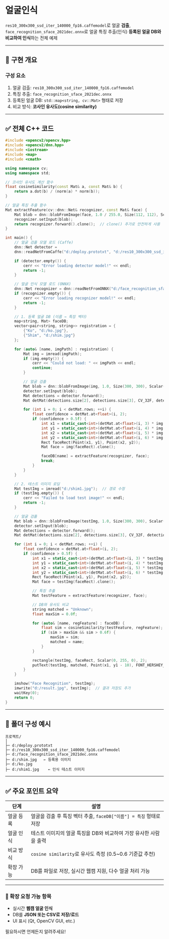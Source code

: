 # 얼굴인식
`res10_300x300_ssd_iter_140000_fp16.caffemodel`로 얼굴 **검출**, 
`face_recognition_sface_2021dec.onnx`로 얼굴 특징 추출(인식)
**등록된 얼굴 DB와 비교하여 인식**하는 전체 예제

---

## 🧠 구현 개요

### 구성 요소

1. 얼굴 검출: `res10_300x300_ssd_iter_140000_fp16.caffemodel`
2. 특징 추출: `face_recognition_sface_2021dec.onnx`
3. 등록된 얼굴 DB: `std::map<string, cv::Mat>` 형태로 저장
4. 비교 방식: **코사인 유사도(cosine similarity)**

---

## ✅ 전체 C++ 코드

```cpp
#include <opencv2/opencv.hpp>
#include <opencv2/dnn.hpp>
#include <iostream>
#include <map>
#include <cmath>

using namespace cv;
using namespace std;

// 코사인 유사도 계산 함수
float cosineSimilarity(const Mat& a, const Mat& b) {
    return a.dot(b) / (norm(a) * norm(b));
}

// 얼굴 특징 추출 함수
Mat extractFeature(cv::dnn::Net& recognizer, const Mat& face) {
    Mat blob = dnn::blobFromImage(face, 1.0 / 255.0, Size(112, 112), Scalar(), true, false);
    recognizer.setInput(blob);
    return recognizer.forward().clone();  // clone() 추가로 안전하게 사용
}

int main() {
    // 얼굴 검출 모델 로드 (Caffe)
    dnn::Net detector = 
    dnn::readNetFromCaffe("d:/deploy.prototxt", "d:/res10_300x300_ssd_iter_140000.caffemodel");

    if (detector.empty()) {
        cerr << "Error loading detector model!" << endl;
        return -1;
    }

    // 얼굴 인식 모델 로드 (ONNX)
    dnn::Net recognizer = dnn::readNetFromONNX("d:/face_recognition_sface_2021dec.onnx");
    if (recognizer.empty()) {
        cerr << "Error loading recognizer model!" << endl;
        return -1;
    }

    // 1. 등록 얼굴 DB (이름 → 특징 벡터)
    map<string, Mat> faceDB;
    vector<pair<string, string>> registration = {
        {"Ko", "d:/ko.jpg"},
        {"Shim", "d:/shim.jpg"}
    };

    for (auto& [name, imgPath] : registration) {
        Mat img = imread(imgPath);
        if (img.empty()) {
            cerr << "Could not load: " << imgPath << endl;
            continue;
        }

        // 얼굴 검출
        Mat blob = dnn::blobFromImage(img, 1.0, Size(300, 300), Scalar(104, 177, 123));
        detector.setInput(blob);
        Mat detections = detector.forward();
        Mat detMat(detections.size[2], detections.size[3], CV_32F, detections.ptr<float>());

        for (int i = 0; i < detMat.rows; ++i) {
            float confidence = detMat.at<float>(i, 2);
            if (confidence > 0.5f) {
                int x1 = static_cast<int>(detMat.at<float>(i, 3) * img.cols);
                int y1 = static_cast<int>(detMat.at<float>(i, 4) * img.rows);
                int x2 = static_cast<int>(detMat.at<float>(i, 5) * img.cols);
                int y2 = static_cast<int>(detMat.at<float>(i, 6) * img.rows);
                Rect faceRect(Point(x1, y1), Point(x2, y2));
                Mat face = img(faceRect).clone();

                faceDB[name] = extractFeature(recognizer, face);
                break;
            }
        }
    }

    // 2. 테스트 이미지 로딩
    Mat testImg = imread("d:/shim1.jpg");  // 경로 수정
    if (testImg.empty()) {
        cerr << "Failed to load test image!" << endl;
        return -1;
    }

    // 얼굴 검출
    Mat blob = dnn::blobFromImage(testImg, 1.0, Size(300, 300), Scalar(104, 177, 123));
    detector.setInput(blob);
    Mat detections = detector.forward();
    Mat detMat(detections.size[2], detections.size[3], CV_32F, detections.ptr<float>());

    for (int i = 0; i < detMat.rows; ++i) {
        float confidence = detMat.at<float>(i, 2);
        if (confidence > 0.5f) {
            int x1 = static_cast<int>(detMat.at<float>(i, 3) * testImg.cols);
            int y1 = static_cast<int>(detMat.at<float>(i, 4) * testImg.rows);
            int x2 = static_cast<int>(detMat.at<float>(i, 5) * testImg.cols);
            int y2 = static_cast<int>(detMat.at<float>(i, 6) * testImg.rows);
            Rect faceRect(Point(x1, y1), Point(x2, y2));
            Mat face = testImg(faceRect).clone();

            // 특징 추출
            Mat testFeature = extractFeature(recognizer, face);

            // DB와 유사도 비교
            string matched = "Unknown";
            float maxSim = 0.0f;

            for (auto& [name, regFeature] : faceDB) {
                float sim = cosineSimilarity(testFeature, regFeature);
                if (sim > maxSim && sim > 0.6f) {
                    maxSim = sim;
                    matched = name;
                }
            }

            rectangle(testImg, faceRect, Scalar(0, 255, 0), 2);
            putText(testImg, matched, Point(x1, y1 - 10), FONT_HERSHEY_SIMPLEX, 0.9, Scalar(0, 0, 255), 2);
        }
    }

    imshow("Face Recognition", testImg);
    imwrite("d:/result.jpg", testImg);  // 결과 저장도 추가
    waitKey(0);
    return 0;
}
```

---

## 📂 폴더 구성 예시

```
프로젝트/
│
├─ d:/deploy.prototxt
├─ d:/res10_300x300_ssd_iter_140000_fp16.caffemodel
├─ d:/face_recognition_sface_2021dec.onnx
├─ d:/shim.jpg   ← 등록용 이미지
├─ d:/ko.jpg
├─ d:/shim1.jpg    ← 인식 테스트 이미지
```

---

## ✅ 주요 포인트 요약

| 단계    | 설명                                            |
| ----- | --------------------------------------------- |
| 얼굴 등록 | 얼굴을 검출 후 특징 벡터 추출, `faceDB["이름"] = 특징` 형태로 저장 |
| 얼굴 인식 | 테스트 이미지의 얼굴 특징을 DB와 비교하여 가장 유사한 사람을 출력        |
| 비교 방식 | `cosine similarity`로 유사도 측정 (0.5\~0.6 기준값 추천) |
| 확장 가능 | DB를 파일로 저장, 실시간 웹캠 지원, 다수 얼굴 처리 가능            |

---

### 📌 확장 요청 가능 항목

* 실시간 **웹캠 얼굴 인식**
* DB를 **JSON 또는 CSV로 저장/로드**
* UI 표시 (Qt, OpenCV GUI, etc.)

필요하시면 언제든지 알려주세요!
